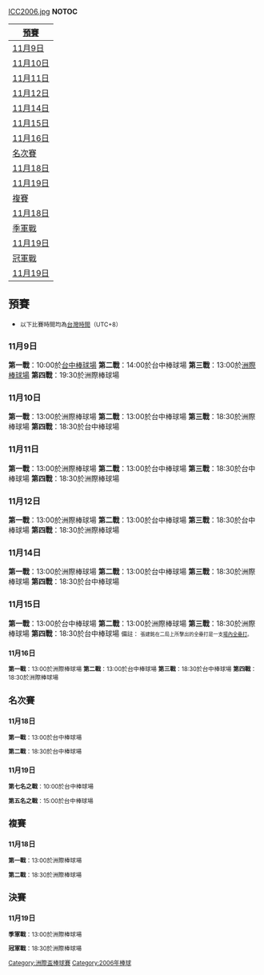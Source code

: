 [ICC2006.jpg](https://zh.wikipedia.org/wiki/File:ICC2006.jpg "fig:ICC2006.jpg")
__NOTOC__

| [預賽](https://zh.wikipedia.org/wiki/#預賽 "wikilink")           |
| ------------------------------------------------------------ |
| [11月9日](https://zh.wikipedia.org/wiki/#11月9日 "wikilink")     |
| [11月10日](https://zh.wikipedia.org/wiki/#11月10日 "wikilink")   |
| [11月11日](https://zh.wikipedia.org/wiki/#11月11日 "wikilink")   |
| [11月12日](https://zh.wikipedia.org/wiki/#11月12日 "wikilink")   |
| [11月14日](https://zh.wikipedia.org/wiki/#11月14日 "wikilink")   |
| [11月15日](https://zh.wikipedia.org/wiki/#11月15日 "wikilink")   |
| [11月16日](https://zh.wikipedia.org/wiki/#11月16日 "wikilink")   |
| [名次賽](https://zh.wikipedia.org/wiki/#名次賽 "wikilink")         |
| [11月18日](https://zh.wikipedia.org/wiki/#11月18日_1 "wikilink") |
| [11月19日](https://zh.wikipedia.org/wiki/#11月19日_1 "wikilink") |
| [複賽](https://zh.wikipedia.org/wiki/#複賽 "wikilink")           |
| [11月18日](https://zh.wikipedia.org/wiki/#11月18日_2 "wikilink") |
| [季軍戰](https://zh.wikipedia.org/wiki/#季軍戰 "wikilink")         |
| [11月19日](https://zh.wikipedia.org/wiki/#11月19日_2 "wikilink") |
| [冠軍戰](https://zh.wikipedia.org/wiki/#冠軍戰 "wikilink")         |
| [11月19日](https://zh.wikipedia.org/wiki/#11月19日_2 "wikilink") |

## 預賽

  - <small>以下比賽時間均為[台灣時間](https://zh.wikipedia.org/wiki/台灣時間 "wikilink")（UTC+8）</small>

### 11月9日

**第一戰**：10:00於[台中棒球場](../Page/台中棒球場.md "wikilink")  **第二戰**：14:00於台中棒球場
**第三戰**：13:00於[洲際棒球場](https://zh.wikipedia.org/wiki/台中洲際棒球場 "wikilink")
**第四戰**：19:30於洲際棒球場

### 11月10日

**第一戰**：13:00於洲際棒球場  **第二戰**：13:00於台中棒球場  **第三戰**：18:30於洲際棒球場
**第四戰**：18:30於台中棒球場

### 11月11日

**第一戰**：13:00於洲際棒球場  **第二戰**：13:00於台中棒球場  **第三戰**：18:30於台中棒球場
**第四戰**：18:30於洲際棒球場

### 11月12日

**第一戰**：13:00於洲際棒球場  **第二戰**：13:00於台中棒球場  **第三戰**：18:30於台中棒球場
**第四戰**：18:30於洲際棒球場

### 11月14日

**第一戰**：13:00於洲際棒球場  **第二戰**：13:00於台中棒球場  **第三戰**：18:30於洲際棒球場
**第四戰**：18:30於台中棒球場

### 11月15日

**第一戰**：13:00於台中棒球場  **第二戰**：13:00於洲際棒球場  **第三戰**：18:30於洲際棒球場
**第四戰**：18:30於台中棒球場  <small>備註：
<small>張建銘在二局上所擊出的全壘打是一支[場內全壘打](../Page/場內全壘打.md "wikilink")。</small>

### 11月16日

**第一戰**：13:00於洲際棒球場  **第二戰**：13:00於台中棒球場  **第三戰**：18:30於台中棒球場
**第四戰**：18:30於洲際棒球場

## 名次賽

### 11月18日

**第一戰**：13:00於台中棒球場

**第二戰**：18:30於台中棒球場

### 11月19日

**第七名之戰**：10:00於台中棒球場

**第五名之戰**：15:00於台中棒球場

## 複賽

### 11月18日

**第一戰**：13:00於洲際棒球場

**第二戰**：18:30於洲際棒球場

## 決賽

### 11月19日

**季軍戰**：13:00於洲際棒球場

**冠軍戰**：18:30於洲際棒球場

[Category:洲際盃棒球賽](https://zh.wikipedia.org/wiki/Category:洲際盃棒球賽 "wikilink")
[Category:2006年棒球](https://zh.wikipedia.org/wiki/Category:2006年棒球 "wikilink")